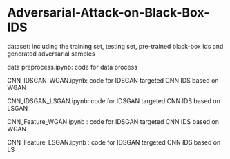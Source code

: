 # Adversarial-Attack-on-Black-Box-IDS


dataset: including the training set, testing set, pre-trained black-box ids and generated adversarial samples

data preprocess.ipynb: code for data process

CNN_IDSGAN_WGAN.ipynb: code for IDSGAN targeted CNN IDS based on WGAN

CNN_IDSGAN_LSGAN.ipynb: code for IDSGAN targeted CNN IDS based on LSGAN

CNN_Feature_WGAN.ipynb : code for IDSGAN targeted CNN IDS based on WGAN

CNN_Feature_LSGAN.ipynb : code for IDSGAN targeted CNN IDS based on LS
